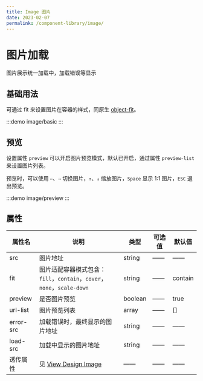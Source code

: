 ```yaml
---
title: Image 图片
date: 2023-02-07
permalink: /component-library/image/
---
```


# 图片加载

图片展示统一加载中，加载错误等显示

## 基础用法

可通过 fit 来设置图片在容器的样式，同原生 [object-fit](https://developer.mozilla.org/zh-CN/docs/Web/CSS/object-fit)。

:::demo
image/basic
:::

## 预览

设置属性 `preview` 可以开启图片预览模式，默认已开启，通过属性 `preview-list` 来设置图片列表。

预览时，可以使用 `←`、`→` 切换图片，`↑`、`↓` 缩放图片，`Space` 显示 1:1 图片，`ESC` 退出预览。

:::demo
image/preview
:::

## 属性

| 属性名   | 说明                                                                                  | 类型    | 可选值 | 默认值  |
| -------- | ------------------------------------------------------------------------------------- | ------- | ------ | ------- |
| src      | 图片地址                                                                              | string  | ——     | ——      |
| fit      | 图片适配容器模式包含：`fill`，`contain`，`cover`，`none`，`scale-down`                | string  | ——     | contain |
| preview  | 是否图片预览                                                                          | boolean | ——     | true    |
| url-list | 图片预览列表                                                                          | array   | ——     | []      |
| error-src | 加载错误时，最终显示的图片地址                                                          | string  | ——     | ——      |
| load-src  | 加载中显示的图片地址                                                                   | string  | ——     | ——      |
| 透传属性 | 见 [View Design Image](https://www.iviewui.com/view-ui-plus/component/view/image#API) | ——      | ——     | ——      |
